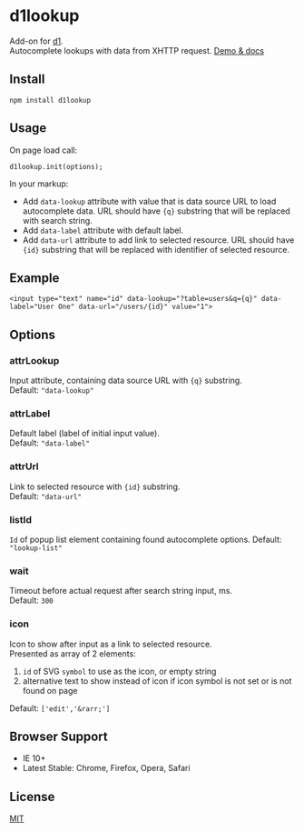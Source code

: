 # d1lookup

Add-on for [d1](https://github.com/vvvkor/d1).  
Autocomplete lookups with data from XHTTP request.
[Demo & docs](http://vadimkor.ru/projects/d1#lookup)

## Install

```
npm install d1lookup
```

## Usage

On page load call:
```
d1lookup.init(options);
```

In your markup:
* Add ``data-lookup`` attribute with value that is data source URL to load autocomplete data. URL should have ``{q}`` substring that will be replaced with search string.
* Add ``data-label`` attribute with default label.
* Add ``data-url`` attribute to add link to selected resource. URL should have ``{id}`` substring that will be replaced with identifier of selected resource.

## Example

```
<input type="text" name="id" data-lookup="?table=users&q={q}" data-label="User One" data-url="/users/{id}" value="1">
```

## Options

### attrLookup

Input attribute, containing data source URL with ``{q}`` substring.  
Default: ``"data-lookup"``

### attrLabel

Default label (label of initial input value).  
Default: ``"data-label"``

### attrUrl

Link to selected resource with ``{id}`` substring.  
Default: ``"data-url"``

### listId

``Id`` of popup list element containing found autocomplete options.
Default: ``"lookup-list"``

### wait

Timeout before actual request after search string input, ms.  
Default: ``300``

### icon

Icon to show after input as a link to selected resource.  
Presented as array of 2 elements:
 1. ``id`` of SVG ``symbol`` to use as the icon, or empty string
 2. alternative text to show instead of icon if icon symbol is not set or is not found on page

Default: ``['edit','&rarr;']``

## Browser Support

* IE 10+
* Latest Stable: Chrome, Firefox, Opera, Safari

## License

[MIT](./LICENSE)

